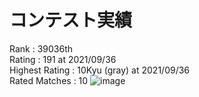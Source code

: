 # コンテスト実績
Rank : 39036th \
Rating : 191 at 2021/09/36\
Highest Rating : 10Kyu (gray) at 2021/09/36 \
Rated Matches : 10
![image](https://user-images.githubusercontent.com/33048775/134811154-7c2d6357-8f14-4e3f-9950-b995b3d3e1e9.png)
